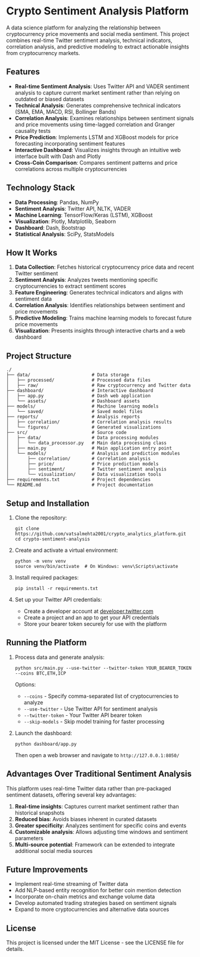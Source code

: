 # Crypto Sentiment Analysis Platform

A data science platform for analyzing the relationship between cryptocurrency price movements and social media sentiment. This project combines real-time Twitter sentiment analysis, technical indicators, correlation analysis, and predictive modeling to extract actionable insights from cryptocurrency markets.

## Features

- **Real-time Sentiment Analysis**: Uses Twitter API and VADER sentiment analysis to capture current market sentiment rather than relying on outdated or biased datasets
- **Technical Analysis**: Generates comprehensive technical indicators (SMA, EMA, MACD, RSI, Bollinger Bands)
- **Correlation Analysis**: Examines relationships between sentiment signals and price movements using time-lagged correlation and Granger causality tests
- **Price Prediction**: Implements LSTM and XGBoost models for price forecasting incorporating sentiment features
- **Interactive Dashboard**: Visualizes insights through an intuitive web interface built with Dash and Plotly
- **Cross-Coin Comparison**: Compares sentiment patterns and price correlations across multiple cryptocurrencies

## Technology Stack

- **Data Processing**: Pandas, NumPy
- **Sentiment Analysis**: Twitter API, NLTK, VADER
- **Machine Learning**: TensorFlow/Keras (LSTM), XGBoost
- **Visualization**: Plotly, Matplotlib, Seaborn
- **Dashboard**: Dash, Bootstrap
- **Statistical Analysis**: SciPy, StatsModels

## How It Works

1. **Data Collection**: Fetches historical cryptocurrency price data and recent Twitter sentiment
2. **Sentiment Analysis**: Analyzes tweets mentioning specific cryptocurrencies to extract sentiment scores
3. **Feature Engineering**: Generates technical indicators and aligns with sentiment data
4. **Correlation Analysis**: Identifies relationships between sentiment and price movements
5. **Predictive Modeling**: Trains machine learning models to forecast future price movements
6. **Visualization**: Presents insights through interactive charts and a web dashboard

## Project Structure

```
./
├── data/                       # Data storage
│   ├── processed/              # Processed data files
│   ├── raw/                    # Raw cryptocurrency and Twitter data 
├── dashboard/                  # Interactive dashboard
│   ├── app.py                  # Dash web application
│   └── assets/                 # Dashboard assets
├── models/                     # Machine learning models
│   └── saved/                  # Saved model files
├── reports/                    # Analysis reports
│   ├── correlation/            # Correlation analysis results
│   └── figures/                # Generated visualizations
├── src/                        # Source code
│   ├── data/                   # Data processing modules
│   │   └── data_processor.py   # Main data processing class
│   ├── main.py                 # Main application entry point
│   └── models/                 # Analysis and prediction modules
│       ├── correlation/        # Correlation analysis
│       ├── price/              # Price prediction models
│       ├── sentiment/          # Twitter sentiment analysis
│       └── visualization/      # Data visualization tools
├── requirements.txt            # Project dependencies
└── README.md                   # Project documentation
```

## Setup and Installation

1. Clone the repository:
   ```
   git clone https://github.com/vatsalmehta2001/crypto_analytics_platform.git
   cd crypto-sentiment-analysis
   ```

2. Create and activate a virtual environment:
   ```
   python -m venv venv
   source venv/bin/activate  # On Windows: venv\Scripts\activate
   ```

3. Install required packages:
   ```
   pip install -r requirements.txt
   ```

4. Set up your Twitter API credentials:
   - Create a developer account at [developer.twitter.com](https://developer.twitter.com)
   - Create a project and an app to get your API credentials
   - Store your bearer token securely for use with the platform

## Running the Platform

1. Process data and generate analysis:
   ```
   python src/main.py --use-twitter --twitter-token YOUR_BEARER_TOKEN --coins BTC,ETH,ICP
   ```
   
   Options:
   - `--coins` - Specify comma-separated list of cryptocurrencies to analyze
   - `--use-twitter` - Use Twitter API for sentiment analysis
   - `--twitter-token` - Your Twitter API bearer token
   - `--skip-models` - Skip model training for faster processing

2. Launch the dashboard:
   ```
   python dashboard/app.py
   ```
   
   Then open a web browser and navigate to `http://127.0.0.1:8050/`

## Advantages Over Traditional Sentiment Analysis

This platform uses real-time Twitter data rather than pre-packaged sentiment datasets, offering several key advantages:

1. **Real-time insights**: Captures current market sentiment rather than historical snapshots
2. **Reduced bias**: Avoids biases inherent in curated datasets
3. **Greater specificity**: Analyzes sentiment for specific coins and events
4. **Customizable analysis**: Allows adjusting time windows and sentiment parameters
5. **Multi-source potential**: Framework can be extended to integrate additional social media sources

## Future Improvements

- Implement real-time streaming of Twitter data
- Add NLP-based entity recognition for better coin mention detection
- Incorporate on-chain metrics and exchange volume data
- Develop automated trading strategies based on sentiment signals
- Expand to more cryptocurrencies and alternative data sources



## License

This project is licensed under the MIT License - see the LICENSE file for details.